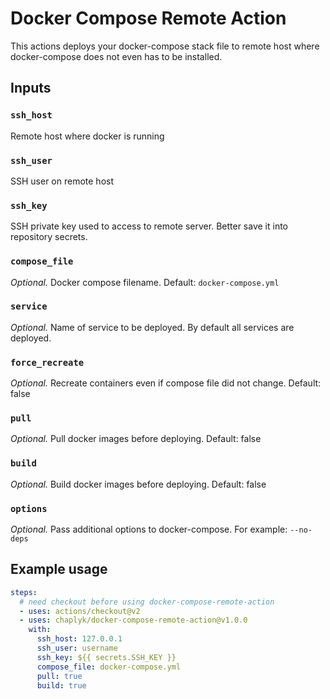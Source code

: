 # Docker Compose Remote Action

This actions deploys your docker-compose stack file to remote host where docker-compose does not even has to be installed.

## Inputs

### `ssh_host`
Remote host where docker is running

### `ssh_user`
SSH user on remote host

### `ssh_key`
SSH private key used to access to remote server. 
Better save it into repository secrets.

### `compose_file`
*Optional.* Docker compose filename. Default: `docker-compose.yml`

### `service`
*Optional.* Name of service to be deployed. By default all services are deployed.

### `force_recreate`
*Optional.* Recreate containers even if compose file did not change. Default: false

### `pull`
*Optional.* Pull docker images before deploying. Default: false

### `build`
*Optional.* Build docker images before deploying. Default: false

### `options`
*Optional.* Pass additional options to docker-compose. For example: `--no-deps`

## Example usage

```yaml
steps:
  # need checkout before using docker-compose-remote-action
  - uses: actions/checkout@v2
  - uses: chaplyk/docker-compose-remote-action@v1.0.0
    with:
      ssh_host: 127.0.0.1
      ssh_user: username
      ssh_key: ${{ secrets.SSH_KEY }}
      compose_file: docker-compose.yml
      pull: true
      build: true
```

